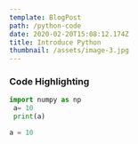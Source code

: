 ```yaml
---
template: BlogPost
path: /python-code
date: 2020-02-20T15:08:12.174Z
title: Introduce Python
thumbnail: /assets/image-3.jpg
---
```


### Code Highlighting

```python
import numpy as np
 a= 10
 print(a)

```

```python
a = 10

```
